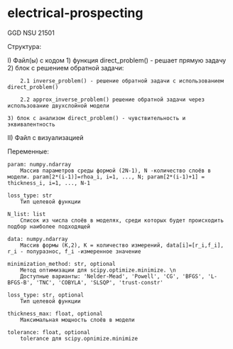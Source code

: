 # electrical-prospecting
GGD NSU 21501



Структура:


I) Файл(ы) с кодом
	1) функция direct_problem() - решает прямую задачу
	2) блок с решением обратной задачи:
	   
		2.1 inverse_problem() - решение обратной задачи с использованием direct_problem()
	  
		2.2 approx_inverse_problem() решение обратной задачи через использование двухслойной модели
	  
	3) блок с анализом direct_problem() - чувствительность и эквивалентность
II) Файл с визуализацией


Переменные:

    param: numpy.ndarray
        Массив параметров среды формой (2N-1), N -количество слоёв в модели. param[2*(i-1)]=rhoa_i, i=1, ..., N; param[2*(i-1)+1] = thickness_i, i=1, ..., N-1  
				
    loss_type: str
        Тип целевой функции   
    
	N_list: list
        Список из числа слоёв в моделях, среди которых будет происходить подбор наиболее подходящей  
    
	data: numpy.ndarray
        Массив формы (K,2), K = количество измерений, data[i]=[r_i,f_i], r_i - полуразнос, f_i -измеренное значение
    
	minimization_method: str, optional
        Метод оптимизации для scipy.optimize.minimize. \n
        Доступные варианты: 'Nelder-Mead', 'Powell', 'CG', 'BFGS', 'L-BFGS-B', 'TNC', 'COBYLA', 'SLSQP', 'trust-constr'
    
	loss_type: str, optional
        Тип целевой функции
    
	thickness_max: float, optional
        Максимальная мощность слоёв в модели
    
	tolerance: float, optional
        tolerance для scipy.opnimize.minimize

     
